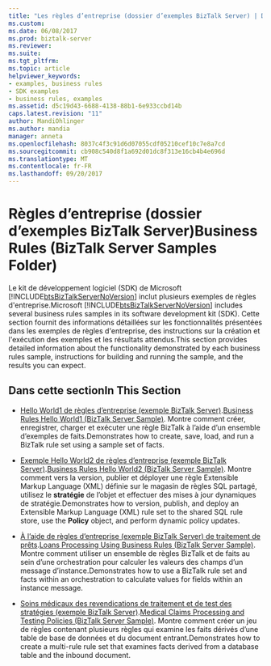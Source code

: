 ```yaml
---
title: "Les règles d’entreprise (dossier d’exemples BizTalk Server) | Documents Microsoft"
ms.custom: 
ms.date: 06/08/2017
ms.prod: biztalk-server
ms.reviewer: 
ms.suite: 
ms.tgt_pltfrm: 
ms.topic: article
helpviewer_keywords:
- examples, business rules
- SDK examples
- business rules, examples
ms.assetid: d5c19d43-6688-4138-88b1-6e933ccbd14b
caps.latest.revision: "11"
author: MandiOhlinger
ms.author: mandia
manager: anneta
ms.openlocfilehash: 8037c4f3c91d6d07055cdf05210cef10c7e8a7cd
ms.sourcegitcommit: cb908c540d8f1a692d01dc8f313e16cb4b4e696d
ms.translationtype: MT
ms.contentlocale: fr-FR
ms.lasthandoff: 09/20/2017
---
```

# <a name="business-rules-biztalk-server-samples-folder"></a><span data-ttu-id="c63ce-102">Règles d’entreprise (dossier d’exemples BizTalk Server)</span><span class="sxs-lookup"><span data-stu-id="c63ce-102">Business Rules (BizTalk Server Samples Folder)</span></span>
<span data-ttu-id="c63ce-103">Le kit de développement logiciel (SDK) de Microsoft [!INCLUDE[btsBizTalkServerNoVersion](../includes/btsbiztalkservernoversion-md.md)] inclut plusieurs exemples de règles d'entreprise.</span><span class="sxs-lookup"><span data-stu-id="c63ce-103">Microsoft [!INCLUDE[btsBizTalkServerNoVersion](../includes/btsbiztalkservernoversion-md.md)] includes several business rules samples in its software development kit (SDK).</span></span> <span data-ttu-id="c63ce-104">Cette section fournit des informations détaillées sur les fonctionnalités présentées dans les exemples de règles d'entreprise, des instructions sur la création et l'exécution des exemples et les résultats attendus.</span><span class="sxs-lookup"><span data-stu-id="c63ce-104">This section provides detailed information about the functionality demonstrated by each business rules sample, instructions for building and running the sample, and the results you can expect.</span></span>  
  
## <a name="in-this-section"></a><span data-ttu-id="c63ce-105">Dans cette section</span><span class="sxs-lookup"><span data-stu-id="c63ce-105">In This Section</span></span>  
  
-   <span data-ttu-id="c63ce-106">[Hello World1 de règles d’entreprise (exemple BizTalk Server)](../core/business-rules-hello-world1-biztalk-server-sample.md).</span><span class="sxs-lookup"><span data-stu-id="c63ce-106">[Business Rules Hello World1 (BizTalk Server Sample)](../core/business-rules-hello-world1-biztalk-server-sample.md).</span></span> <span data-ttu-id="c63ce-107">Montre comment créer, enregistrer, charger et exécuter une règle BizTalk à l’aide d’un ensemble d’exemples de faits.</span><span class="sxs-lookup"><span data-stu-id="c63ce-107">Demonstrates how to create, save, load, and run a BizTalk rule set using a sample set of facts.</span></span>  
  
-   <span data-ttu-id="c63ce-108">[Exemple Hello World2 de règles d’entreprise (exemple BizTalk Server)](../core/business-rules-hello-world2-biztalk-server-sample.md).</span><span class="sxs-lookup"><span data-stu-id="c63ce-108">[Business Rules Hello World2 (BizTalk Server Sample)](../core/business-rules-hello-world2-biztalk-server-sample.md).</span></span> <span data-ttu-id="c63ce-109">Montre comment vers la version, publier et déployer une règle Extensible Markup Language (XML) définie sur le magasin de règles SQL partagé, utilisez le **stratégie** de l’objet et effectuer des mises à jour dynamiques de stratégie.</span><span class="sxs-lookup"><span data-stu-id="c63ce-109">Demonstrates how to version, publish, and deploy an Extensible Markup Language (XML) rule set to the shared SQL rule store, use the **Policy** object, and perform dynamic policy updates.</span></span>  
  
-   <span data-ttu-id="c63ce-110">[À l’aide de règles d’entreprise (exemple BizTalk Server) de traitement de prêts](../core/loans-processing-using-business-rules-biztalk-server-sample.md).</span><span class="sxs-lookup"><span data-stu-id="c63ce-110">[Loans Processing Using Business Rules (BizTalk Server Sample)](../core/loans-processing-using-business-rules-biztalk-server-sample.md).</span></span> <span data-ttu-id="c63ce-111">Montre comment utiliser un ensemble de règles BizTalk et de faits au sein d’une orchestration pour calculer les valeurs des champs d’un message d’instance.</span><span class="sxs-lookup"><span data-stu-id="c63ce-111">Demonstrates how to use a BizTalk rule set and facts within an orchestration to calculate values for fields within an instance message.</span></span>  
  
-   <span data-ttu-id="c63ce-112">[Soins médicaux des revendications de traitement et de test des stratégies (exemple BizTalk Server)](../core/medical-claims-processing-and-testing-policies-biztalk-server-sample.md).</span><span class="sxs-lookup"><span data-stu-id="c63ce-112">[Medical Claims Processing and Testing Policies (BizTalk Server Sample)](../core/medical-claims-processing-and-testing-policies-biztalk-server-sample.md).</span></span> <span data-ttu-id="c63ce-113">Montre comment créer un jeu de règles contenant plusieurs règles qui examine les faits dérivés d’une table de base de données et du document entrant.</span><span class="sxs-lookup"><span data-stu-id="c63ce-113">Demonstrates how to create a multi-rule rule set that examines facts derived from a database table and the inbound document.</span></span>